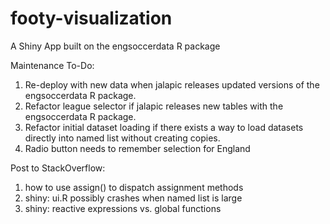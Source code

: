 # footy-visualization
A Shiny App built on the engsoccerdata R package

Maintenance To-Do:
1. Re-deploy with new data when jalapic releases updated versions of the engsoccerdata R package.
2. Refactor league selector if jalapic releases new tables with the engsoccerdata R package.
3. Refactor initial dataset loading if there exists a way to load datasets directly into named list without creating copies.
4. Radio button needs to remember selection for England

Post to StackOverflow:
1. how to use assign() to dispatch assignment methods
2. shiny: ui.R possibly crashes when named list is large
3. shiny: reactive expressions vs. global functions